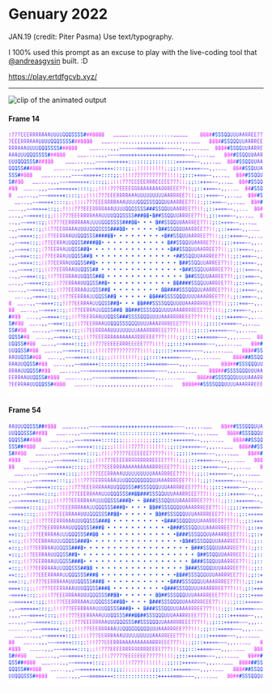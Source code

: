 # Genuary 2022

JAN.19 (credit: Piter Pasma) Use text/typography.


I 100% used this prompt as an excuse to play with the live-coding tool that [@andreasgysin](https://www.instagram.com/andreasgysin/) built. :D

https://play.ertdfgcvb.xyz/

-----

![clip of the animated output](./doc/sqr-sqr-30fps-trim.gif)

#### Frame 14

![Frame 14 of animation](./doc/IG--sqr-sqr_00014.png)

#### Frame 54

![Frame 54 of animation](./doc/IG--sqr-sqr_00054.png)